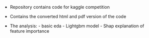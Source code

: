 - Repository contains code for kaggle competition

- Contains the converted html and pdf version of the code

- The analysis:
      -  basic eda
      -  Lightgbm model
      -  Shap explanation of feature importance
